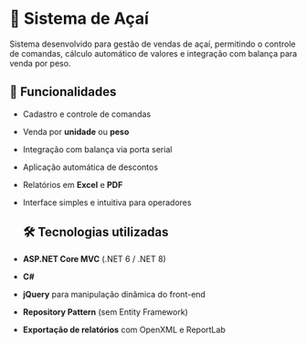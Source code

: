 # 🍧 Sistema de Açaí

Sistema desenvolvido para gestão de vendas de açaí, permitindo o controle de comandas, cálculo automático de valores e integração com balança para venda por peso.

## 🚀 Funcionalidades

- Cadastro e controle de comandas
- Venda por **unidade** ou **peso**
- Integração com balança via porta serial
- Aplicação automática de descontos
- Relatórios em **Excel** e **PDF**
- Interface simples e intuitiva para operadores

  ## 🛠️ Tecnologias utilizadas

- **ASP.NET Core MVC** (.NET 6 / .NET 8)
- **C#**
- **jQuery** para manipulação dinâmica do front-end
- **Repository Pattern** (sem Entity Framework)
- **Exportação de relatórios** com OpenXML e ReportLab

